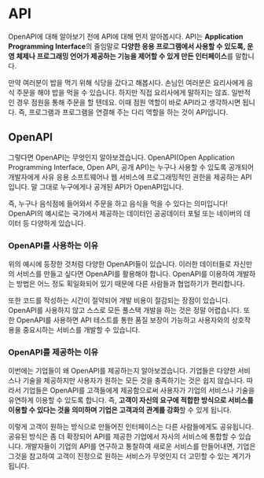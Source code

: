 # API

OpenAPI에 대해 알아보기 전에 API에 대해 먼저 알아봅시다. API는 **Application Programming Interface**의 줄임말로 **다양한 응용 프로그램에서 사용할 수 있도록, 운영 체제나 프로그래밍 언어가 제공하는 기능을 제어할 수 있게 만든 인터페이스**를 말합니다.

만약 여러분이 밥을 먹기 위해 식당을 갔다고 해봅시다. 손님인 여러분은 요리사에게 음식 주문을 해야 밥을 먹을 수 있습니다. 하지만 직접 요리사에게 말하지는 않죠. 일반적인 경우 점원을 통해 주문을 할 텐데요. 이때 점원 역할이 바로 API라고 생각하시면 됩니다. 즉, 프로그램과 프로그램을 연결해 주는 다리 역할을 하는 것이 API입니다.

## OpenAPI

그렇다면 OpenAPI는 무엇인지 알아보겠습니다. OpenAPI(Open Application Programming Interface, Open API, 공개 API)는 누구나 사용할 수 있도록 공개되어 개발자에게 사유 응용 소프트웨어나 웹 서비스에 프로그래밍적인 권한을 제공하는 API입니다. 말 그대로 누구에게나 공개된 API가 OpenAPI입니다.

즉, 누구나 음식점에 들어와서 주문을 하고 음식을 먹을 수 있다는 의미입니다! OpenAPI의 예시로는 국가에서 제공하는 데이터인 공공데이터 포털 또는 네이버의 데이터 등 다양하게 있습니다.

### OpenAPI를 사용하는 이유

위의 예시에 등장한 것처럼 다양한 OpenAPI들이 있습니다. 이러한 데이터들로 자신만의 서비스를 만들고 싶다면 OpenAPI를 활용해야 합니다. OpenAPI를 이용하여 개발하는 방법은 어느 정도 획일화되어 있기 때문에 다른 사람들과 협업하기가 편리합니다. 

또한 코드를 작성하는 시간이 절약되어 개발 비용이 절감되는 장점이 있습니다. OpenAPI를 사용하지 않고 스스로 모든 풀스택 개발을 하는 것은 정말 어렵습니다. 또한 OpenAPI를 사용하면 API 테스트를 통한 품질 보장이 가능하고 사용자와의 상호작용을 중요시하는 서비스를 개발할 수 있습니다.

### OpenAPI를 제공하는 이유

이번에는 기업들이 왜 OpenAPI를 제공하는지 알아보겠습니다. 기업들은 다양한 서비스나 기술을 제공하지만 사용자가 원하는 모든 것을 충족하기는 것은 쉽지 않습니다. 따라서 기업들은 OpenAPI를 고객들에게 제공함으로써 사용자가 기업의 서비스나 기술을 유연하게 이용할 수 있도록 합니다. 즉, **고객이 자신의 요구에 적합한 방식으로 서비스를 이용할 수 있다는 것을 의미하며 기업은 고객과의 관계를 강화**할 수 있게 됩니다.

이렇게 고객이 원하는 방식으로 만들어진 인터페이스는 다른 사람들에게도 공유됩니다. 공유된 방식은 좀 더 확장되어 API를 제공한 기업에서 자사의 서비스에 통합할 수 있습니다. 개발자들이 기업의 API를 연구하고 통찰하여 새로운 서비스를 만들어내면, 기업은 그것을 참고하여 고객이 진정으로 원하는 서비스가 무엇인지 더 고민할 수 있는 계기가 됩니다.
